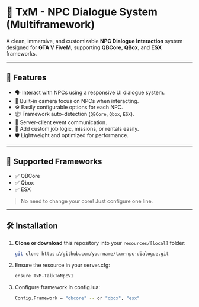 # 🧠 TxM - NPC Dialogue System (Multiframework)

A clean, immersive, and customizable **NPC Dialogue Interaction** system designed for **GTA V FiveM**, supporting **QBCore**, **QBox**, and **ESX** frameworks.

---

## 📌 Features

- 🗣️ Interact with NPCs using a responsive UI dialogue system.
- 🎯 Built-in camera focus on NPCs when interacting.
- ⚙️ Easily configurable options for each NPC.
- 📦 Framework auto-detection (`QBCore`, `Qbox`, `ESX`).
- 🔁 Server-client event communication.
- 🧩 Add custom job logic, missions, or rentals easily.
- 🛡️ Lightweight and optimized for performance.

---

## 🚀 Supported Frameworks

- ✅ QBCore
- ✅ Qbox
- ✅ ESX

> No need to change your core! Just configure one line.

---

## 🛠️ Installation

1. **Clone or download** this repository into your `resources/[local]` folder:
   ```bash
   git clone https://github.com/yourname/txm-npc-dialogue.git
   ```
2. Ensure the resource in your server.cfg:
   ```bash
   ensure TxM-TalkToNpcV1
   ```
3. Configure framework in config.lua:
   ```bash
   Config.Framework = "qbcore" -- or "qbox", "esx"
   ```
